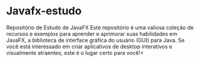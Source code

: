 # Javafx-estudo
Repositório de Estudo de JavaFX  Este repositório é uma valiosa coleção de recursos e exemplos para aprender e aprimorar suas habilidades em JavaFX, a biblioteca de interface gráfica do usuário (GUI) para Java. Se você está interessado em criar aplicativos de desktop interativos e visualmente atraentes, este é o lugar certo para você!<
